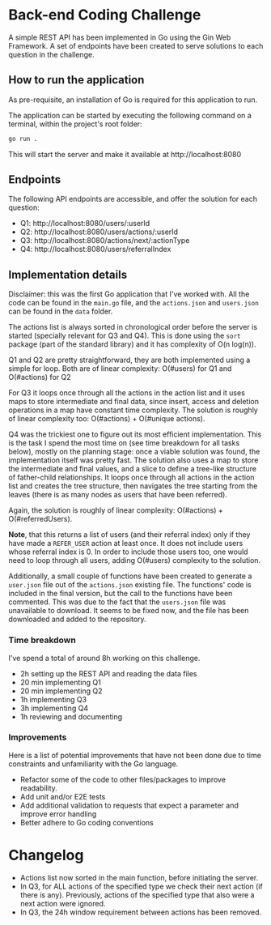 # Back-end Coding Challenge

A simple REST API has been implemented in Go using the Gin Web Framework. A set of endpoints have been created to serve solutions to each question in the challenge.

## How to run the application

As pre-requisite, an installation of Go is required for this application to run.

The application can be started by executing the following command on a terminal, within the project's root folder:

```bash
go run .
```

This will start the server and make it available at http://localhost:8080

## Endpoints

The following API endpoints are accessible, and offer the solution for each question:

- Q1: http://localhost:8080/users/:userId
- Q2: http://localhost:8080/users/actions/:userId
- Q3: http://localhost:8080/actions/next/:actionType
- Q4: http://localhost:8080/users/referralIndex

## Implementation details

Disclaimer: this was the first Go application that I've worked with.
All the code can be found in the `main.go` file, and the `actions.json` and `users.json` can be found in the `data` folder.

The actions list is always sorted in chronological order before the server is started (specially relevant for Q3 and Q4). This is done using the `sort` package (part of the standard library) and it has complexity of O(n log(n)).

Q1 and Q2 are pretty straightforward, they are both implemented using a simple for loop. Both are of linear complexity: O(#users) for Q1 and O(#actions) for Q2

For Q3 it loops once through all the actions in the action list and it uses maps to store intermediate and final data, since insert, access and deletion operations in a map have constant time complexity. The solution is roughly of linear complexity too: O(#actions) + O(#unique actions).

Q4 was the trickiest one to figure out its most efficient implementation. This is the task I spend the most time on (see time breakdown for all tasks below), mostly on the planning stage: once a viable solution was found, the implementation itself was pretty fast. The solution also uses a map to store the intermediate and final values, and a slice to define a tree-like structure of father-child relationships. It loops once through all actions in the action list and creates the tree structure, then navigates the tree starting from the leaves (there is as many nodes as users that have been referred).

Again, the solution is roughly of linear complexity: O(#actions) + O(#referredUsers).

**Note**, that this returns a list of users (and their referral index) only if they have made a `REFER_USER` action at least once. It does not include users whose referral index is 0. In order to include those users too, one would need to loop through all users, adding O(#users) complexity to the solution.

Additionally, a small couple of functions have been created to generate a `user.json` file out of the `actions.json` existing file. The functions' code is included in the final version, but the call to the functions have been commented. This was due to the fact that the `users.json` file was unavailable to download. It seems to be fixed now, and the file has been downloaded and added to the repository.

### Time breakdown

I've spend a total of around 8h working on this challenge.

- 2h setting up the REST API and reading the data files
- 20 min implementing Q1
- 20 min implementing Q2
- 1h implementing Q3
- 3h implementing Q4
- 1h reviewing and documenting

### Improvements

Here is a list of potential improvements that have not been done due to time constraints and unfamiliarity with the Go language.

- Refactor some of the code to other files/packages to improve readability.
- Add unit and/or E2E tests
- Add additional validation to requests that expect a parameter and improve error handling
- Better adhere to Go coding conventions

# Changelog

- Actions list now sorted in the main function, before initiating the server.
- In Q3, for ALL actions of the specified type we check their next action (if there is any). Previously, actions of the specified type that also were a next action were ignored.
- In Q3, the 24h window requirement between actions has been removed.